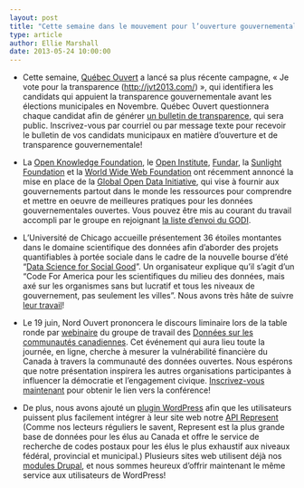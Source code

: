 ```yaml
---
layout: post
title: "Cette semaine dans le mouvement pour l’ouverture gouvernementale..."
type: article
author: Ellie Marshall
date: 2013-05-24 10:00:00
---
```

- Cette semaine, [Québec Ouvert](www.quebecouvert.org) a lancé sa plus récente campagne, « Je vote pour la transparence (http://jvt2013.com/) », qui identifiera les candidats qui appuient la transparence gouvernementale avant les élections municipales en Novembre. Québec Ouvert questionnera chaque candidat afin de générer [un bulletin de transparence](http://quebecouvert.org/article/post/quelques-exemples-de-questions-pour-jvt2013com), qui sera public. Inscrivez-vous par courriel ou par message texte pour recevoir le bulletin de vos candidats municipaux en matière d’ouverture et de transparence gouvernementale! 

- La [Open Knowledge Foundation](http://okfn.org/), le [Open Institute](http://www.open.org.kh/en), [Fundar](http://fundar.org.mx/index.html/), la [Sunlight Foundation](http://sunlightfoundation.com/) et la [World Wide Web Foundation](http://www.webfoundation.org/) ont récemment annoncé la mise en place de la [Global Open Data Initiative](http://globalopendatainitiative.org/), qui vise à fournir aux gouvernements partout dans le monde les ressources pour comprendre et mettre en oeuvre de meilleures pratiques pour les données gouvernementales ouvertes. Vous pouvez être mis au courant du travail accompli par le groupe en rejoignant [la liste d’envoi du GODI](https://groups.google.com/forum/?fromgroups#!forum/global-open-data-initiative).

- L’Université de Chicago accueille présentement 36 étoiles montantes dans le domaine scientifique des données afin d’aborder des projets quantifiables à portée sociale dans le cadre de la nouvelle bourse d’été “[Data Science for Social Good](http://dssg.io/)”. Un organisateur explique qu’il s’agit d’un “Code For America pour les scientifiques du milieu des données, mais axé sur les organismes sans but lucratif et tous les niveaux de gouvernement, pas seulement les villes”. Nous avons très hâte de suivre [leur travail](http://dssg.io/projects/)!

- Le 19 juin, Nord Ouvert prononcera le discours liminaire lors de la table ronde par [webinaire](http://www.cdc-dcc.info/roundTable.php) du groupe de travail des [Données sur les communautés canadiennes](http://www.cdc-dcc.info/). Cet événement qui aura lieu toute la journée, en ligne, cherche à mesurer la vulnérabilité financière du Canada à travers la communauté des données ouvertes. Nous espérons que notre présentation inspirera les autres organisations participantes à influencer la démocratie et l’engagement civique. [Inscrivez-vous maintenant](https://www1.gotomeeting.com/register/674148176) pour obtenir le lien vers la conférence!

- De plus, nous avons ajouté un [plugin WordPress](http://wordpress.org/plugins/represent-api/) afin que les utilisateurs puissent plus facilement intégrer à leur site web notre [API Represent](http://represent.opennorth.ca/) (Comme nos lecteurs réguliers le savent, Represent est la plus grande base de données pour les élus au Canada et offre le service de recherche de codes postaux pour les élus le plus exhaustif aux niveaux fédéral, provincial et municipal.) Plusieurs sites web utilisent déjà nos [modules Drupal](http://drupal.org/project/represent), et nous sommes heureux d’offrir maintenant le même service aux utilisateurs de WordPress!